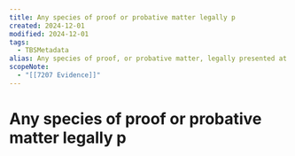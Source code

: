 ```yaml
---
title: Any species of proof or probative matter legally p
created: 2024-12-01
modified: 2024-12-01
tags:
  - TBSMetadata
alias: Any species of proof, or probative matter, legally presented at the trial of an issue, by the act of the parties and through the medium of witnesses, records, documents, exhibits, concrete objects, etc., for the purpose of inducing belief in the minds of the court or jury as to their contention.
scopeNote:
  - "[[7207 Evidence]]"
---
```

# Any species of proof or probative matter legally p

